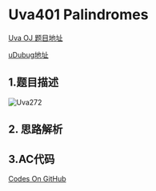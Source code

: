 # Uva401 Palindromes

[Uva OJ 题目地址](https://uva.onlinejudge.org/index.php?option=com_onlinejudge&Itemid=8&category=829&page=show_problem&problem=342)

[uDubug地址](https://www.udebug.com/UVa/401)

## 1.题目描述



![Uva272](https://github.com/dingjianhub/algorithm_notes/raw/master/pics/Uva27.png)

## 2. 思路解析

## 3.AC代码

[Codes On GitHub](https://github.com/dingjianhub/Learn_C_Again/blob/master/AOAPC%20II%20Beginning%20Algorithm%20Contests%20(Second%20Edition)%20(Rujia%20Liu)/Uva_OJ_Source_Code/Uva272.c)

```c

```


